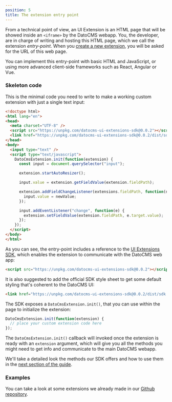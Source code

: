```yaml
---
position: 5
title: The extension entry point
---
```


From a technical point of view, an UI Extension is an HTML page that will be showed inside an `<iframe>` by the DatoCMS webapp. You, the developer, are in charge of writing and hosting this HTML page, which we call the extension *entry-point*. When you [create a new extension](/docs/ui-extensions/creating-a-new-extension/), you will be asked for the URL of this web page.

You can implement this entry-point with basic HTML and JavaScript, or using more advanced client-side frameworks such as React, Angular or Vue.

### Skeleton code

This is the minimal code you need to write to make a working custom extension with just a single text input:

```html
<!doctype html>
<html lang="en">
<head>
  <meta charset="UTF-8" />
  <script src="https://unpkg.com/datocms-ui-extensions-sdk@0.0.2"></script>
  <link href="https://unpkg.com/datocms-ui-extensions-sdk@0.0.2/dist/sdk.css" media="all" rel="stylesheet" />
</head>
<body>
  <input type="text" />
  <script type="text/javascript">
    DatoCmsExtension.init(function(extension) {
      const input = document.querySelector("input");

      extension.startAutoResizer();

      input.value = extension.getFieldValue(extension.fieldPath);

      extension.addFieldChangeListener(extensions.fieldPath, function(newValue) {
        input.value = newValue;
      });

      input.addEventListener("change", function(e) {
        extension.setFieldValue(extension.fieldPath, e.target.value);
      });
    });
  </script>
</body>
</html>
```

As you can see, the entry-point includes a reference to the [UI Extensions SDK](https://github.com/datocms/ui-extensions-sdk/), which enables the extension to communicate with the DatoCMS web app:

```html
<script src="https://unpkg.com/datocms-ui-extensions-sdk@0.0.2"></script>
```

It is also suggested to add the official SDK style sheet to get some default styling that's coherent to the DatoCMS UI:

```html
<link href="https://unpkg.com/datocms-ui-extensions-sdk@0.0.2/dist/sdk.css" media="all" rel="stylesheet" />
```

The SDK exposes a `DatoCmsExtension.init()`, that you can use within the page to initialize the extension:

```js
DatoCmsExtension.init(function(extension) {
  // place your custom extension code here
});
```

The `DatoCmsExtension.init()` callback will invoked once the extension is ready with an `extension` argument, which will give you all the methods you might need to get info and communicate to the main DatoCMS webapp. 

We'll take a detailed look the methods our SDK offers and how to use them in the [next section of the guide](/docs/ui-extensions/sdk-reference/).


### Examples

You can take a look at some extensions we already made in our [Github repository](https://github.com/datocms/ui-extensions-sdk/tree/master/examples/).
